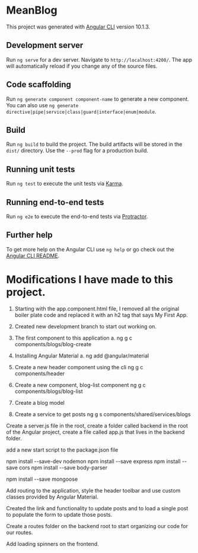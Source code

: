 # MeanBlog

This project was generated with [Angular CLI](https://github.com/angular/angular-cli) version 10.1.3.

## Development server

Run `ng serve` for a dev server. Navigate to `http://localhost:4200/`. The app will automatically reload if you change any of the source files.

## Code scaffolding

Run `ng generate component component-name` to generate a new component. You can also use `ng generate directive|pipe|service|class|guard|interface|enum|module`.

## Build

Run `ng build` to build the project. The build artifacts will be stored in the `dist/` directory. Use the `--prod` flag for a production build.

## Running unit tests

Run `ng test` to execute the unit tests via [Karma](https://karma-runner.github.io).

## Running end-to-end tests

Run `ng e2e` to execute the end-to-end tests via [Protractor](http://www.protractortest.org/).

## Further help

To get more help on the Angular CLI use `ng help` or go check out the [Angular CLI README](https://github.com/angular/angular-cli/blob/master/README.md).

# Modifications I have made to this project.

1.  Starting with the app.component.html file, I removed all the original boiler plate code and replaced it with an h2 tag that says My First App.
2. Created new development branch to start out working on.
3. The first component to this application 
  a. ng g c components/blogs/blog-create

4. Installing Angular Material 
  a. ng add @angular/material

5. Create a new header component using the cli
  ng g c components/header

6. Create a new component, blog-list component 
  ng g c components/blogs/blog-list

7. Create a blog model 

8. Create a service to get posts 
ng g s components/shared/services/blogs

Create a server.js file in the root, create a folder called backend in the root of the Angular project, create a file called app.js that lives in the backend folder.

add a new start script to the package.json file

npm install --save-dev nodemon
npm install --save express
npm install --save cors
npm install --save body-parser

npm install --save mongoose

Add routing to the application, style the header toolbar and use custom classes provided by Angular Material.

Created the link and functionality to update posts and to load a single post to populate the form to update those posts.

Create a routes folder on the backend root to start organizing our code for our routes.

Add loading spinners on the frontend.






